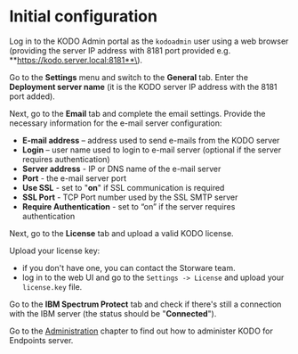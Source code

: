 # Initial configuration

Log in to the KODO Admin portal as the `kodoadmin` user using a web browser \(providing the server IP address with 8181 port provided e.g. **https://kodo.server.local:8181**\).

Go to the **Settings** menu and switch to the **General** tab. Enter the **Deployment server name** \(it is the KODO server IP address with the 8181 port added\). 

Next, go to the **Email** tab and complete the email settings. Provide the necessary information for the e-mail server configuration:

* **E-mail address** – address used to send e-mails from the KODO server
* **Login** – user name used to login to e-mail server \(optional if the server requires authentication\)
* **Server address** - IP or DNS name of the e-mail server
* **Port** - the e-mail server port
* **Use SSL** - set to "**on**" if SSL communication is required
* **SSL Port** - TCP Port number used by the SSL SMTP server
* **Require Authentication** - set to “on” if the server requires authentication

Next, go to the **License** tab and upload a valid KODO license.

Upload your license key:

* if you don't have one, you can contact the Storware team.
* log in to the web UI and go to the `Settings -> License` and upload your `license.key` file.

Go to the **IBM Spectrum Protect** tab and check if there's still a connection with the IBM server \(the status should be "**Connected**"\).

Go to the [Administration](../configuration/) chapter to find out how to administer KODO for Endpoints server.

